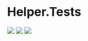 # Helper.Tests
[<img src="https://kevindheath.github.io/codecoverage/helper/badge_linecoverage.svg">](https://kevindheath.github.io/codecoverage/helper/html/)
[<img src="https://kevindheath.github.io/codecoverage/helper/badge_branchcoverage.svg">](https://kevindheath.github.io/codecoverage/helper/html/)
[<img src="https://kevindheath.github.io/codecoverage/helper/badge_methodcoverage.svg">](https://kevindheath.github.io/codecoverage/helper/html/)